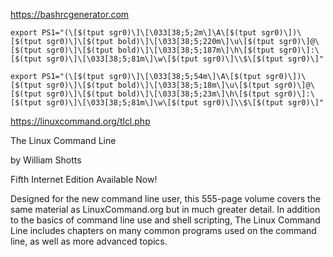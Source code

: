 https://bashrcgenerator.com
```
export PS1="(\[$(tput sgr0)\]\[\033[38;5;2m\]\A\[$(tput sgr0)\])\[$(tput sgr0)\]\[$(tput bold)\]\[\033[38;5;220m\]\u\[$(tput sgr0)\]@\[$(tput sgr0)\]\[$(tput bold)\]\[\033[38;5;187m\]\h\[$(tput sgr0)\]:\[$(tput sgr0)\]\[\033[38;5;81m\]\w\[$(tput sgr0)\]\\$\[$(tput sgr0)\]"
```
```
export PS1="(\[$(tput sgr0)\]\[\033[38;5;54m\]\A\[$(tput sgr0)\])\[$(tput sgr0)\]\[$(tput bold)\]\[\033[38;5;18m\]\u\[$(tput sgr0)\]@\[$(tput sgr0)\]\[$(tput bold)\]\[\033[38;5;23m\]\h\[$(tput sgr0)\]:\[$(tput sgr0)\]\[\033[38;5;81m\]\w\[$(tput sgr0)\]\\$\[$(tput sgr0)\]"
```


https://linuxcommand.org/tlcl.php

The Linux Command Line

by William Shotts

Fifth Internet Edition Available Now!

Designed for the new command line user, this 555-page volume covers the same material as LinuxCommand.org but in much greater detail. In addition to the basics of command line use and shell scripting, The Linux Command Line includes chapters on many common programs used on the command line, as well as more advanced topics.
